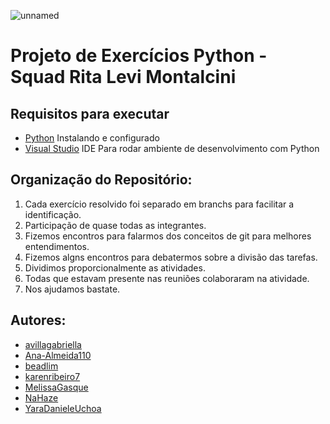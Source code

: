 ![unnamed](https://github.com/avillagabriella/Exercicios_Python_SquadRita_Levi_Montalcini/assets/104404136/023dfe8e-78c9-4cb3-9c17-e360541ea405)

# Projeto de Exercícios Python - Squad Rita Levi Montalcini

## Requisitos para executar

-   [Python](   https://www.python.org/downloads/) Instalando e configurado
-   [Visual Studio](https://code.visualstudio.com/download) IDE Para rodar ambiente de desenvolvimento com Python

  
## Organização do Repositório:

1. Cada exercício resolvido foi separado em branchs para facilitar a identificação.
2. Participação de quase todas as integrantes.
3. Fizemos encontros para falarmos dos conceitos de git para melhores entendimentos.
4. Fizemos algns encontros para debatermos sobre a divisão das tarefas.
5. Dividimos proporcionalmente as atividades.
6. Todas que estavam presente nas reuniões colaboraram na atividade.
7. Nos ajudamos bastate.   
   

## Autores:

-    [avillagabriella](https://github.com/avillagabriella)
-    [Ana-Almeida110](https://github.com/Ana-Almeida110)
-    [beadlim](https://github.com/beadlim)
-    [karenribeiro7](https://github.com/karenribeiro7)
-    [MelissaGasque](https://github.com/MelissaGasque)
-    [NaHaze](https://github.com/NaHaze)
-    [YaraDanieleUchoa](https://github.com/YaraDanieleUchoa)


